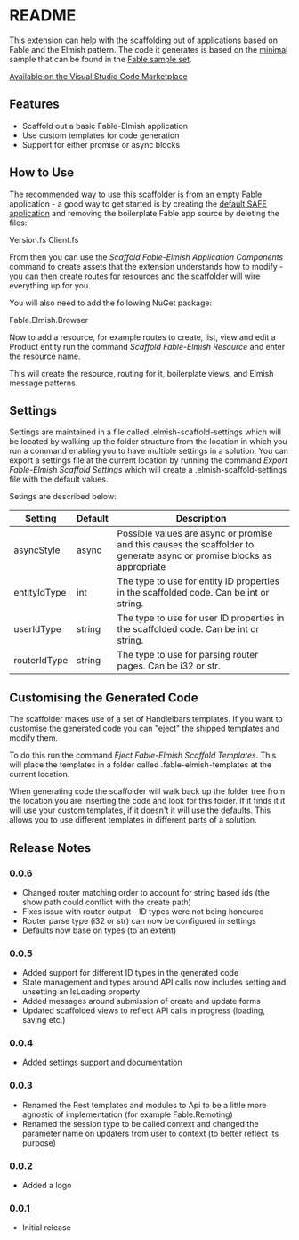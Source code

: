 # README

This extension can help with the scaffolding out of applications based on Fable and the Elmish pattern. The code it generates is based on the [minimal](https://github.com/fable-compiler/fable2-samples/tree/master/minimal) sample that can be found in the [Fable  sample set](https://github.com/fable-compiler/fable2-samples).

[Available on the Visual Studio Code Marketplace](https://marketplace.visualstudio.com/items?itemName=jamesrandall.fable-elmish-generator&ssr=false)

## Features

* Scaffold out a basic Fable-Elmish application
* Use custom templates for code generation
* Support for either promise or async blocks

## How to Use

The recommended way to use this scaffolder is from an empty Fable application - a good way to get started is by creating the [default SAFE application](https://safe-stack.github.io/docs/quickstart/#create-your-first-safe-app) and removing the boilerplate Fable app source by deleting the files:

Version.fs
Client.fs

From then you can use the _Scaffold Fable-Elmish Application Components_ command to create assets that the extension understands how to modify - you can then create routes for resources and the scaffolder will wire everything up for you.

You will also need to add the following NuGet package:

Fable.Elmish.Browser

Now to add a resource, for example routes to create, list, view and edit a Product entity run the command _Scaffold Fable-Elmish Resource_ and enter the resource name.

This will create the resource, routing for it, boilerplate views, and Elmish message patterns.

## Settings

Settings are maintained in a file called .elmish-scaffold-settings which will be located by walking up the folder structure from the location in which you run a command enabling you to have multiple settings in a solution. You can export a settings file at the current location by running the command _Export Fable-Elmish Scaffold Settings_ which will create a .elmish-scaffold-settings file with the default values.

Setings are described below:

|Setting|Default|Description|
|-------|-------|-----------|
|asyncStyle|async|Possible values are async or promise and this causes the scaffolder to generate async or promise blocks as appropriate|
|entityIdType|int|The type to use for entity ID properties in the scaffolded code. Can be int or string.|
|userIdType|string|The type to use for user ID properties in the scaffolded code. Can be int or string.|
|routerIdType|string|The type to use for parsing router pages. Can be i32 or str.|

## Customising the Generated Code

The scaffolder makes use of a set of Handlelbars templates. If you want to customise the generated code you can "eject" the shipped templates and modify them.

To do this run the command _Eject Fable-Elmish Scaffold Templates_. This will place the templates in a folder called .fable-elmish-templates at the current location.

When generating code the scaffolder will walk back up the folder tree from the location you are inserting the code and look for this folder. If it finds it it will use your custom templates, if it doesn't it will use the defaults. This allows you to use different templates in different parts of a solution.

## Release Notes

### 0.0.6

* Changed router matching order to account for string based ids (the show path could conflict with the create path)
* Fixes issue with router output - ID types were not being honoured
* Router parse type (i32 or str) can now be configured in settings
* Defaults now base on types (to an extent)

### 0.0.5

* Added support for different ID types in the generated code
* State management and types around API calls now includes setting and unsetting an IsLoading property
* Added messages around submission of create and update forms
* Updated scaffolded views to reflect API calls in progress (loading, saving etc.)

### 0.0.4

* Added settings support and documentation

### 0.0.3

* Renamed the Rest templates and modules to Api to be a little more agnostic of implementation (for example Fable.Remoting)
* Renamed the session type to be called context and changed the parameter name on updaters from user to context (to better reflect its purpose)

### 0.0.2

* Added a logo

### 0.0.1

* Initial release